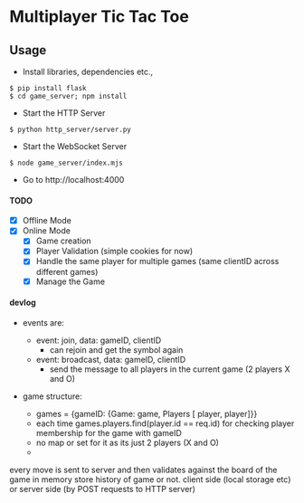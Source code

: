 # Multiplayer Tic Tac Toe 


## Usage
- Install libraries, dependencies etc.,
```
$ pip install flask
$ cd game_server; npm install
```

- Start the HTTP Server
```
$ python http_server/server.py
```

- Start the WebSocket Server
```
$ node game_server/index.mjs
```

- Go to http://localhost:4000


#### TODO
- [X] Offline Mode
- [X] Online Mode
    - [X] Game creation
    - [X] Player Validation (simple cookies for now)
    - [X] Handle the same player for multiple games (same clientID across different games)
    - [X] Manage the Game

#### devlog
- events are:
    - event: join, data: gameID, clientID   
        - can rejoin and get the symbol again
    - event: broadcast, data: gameID, clientID
        - send the message to all players in the current game (2 players X and O)
    

- game structure: 
    - games = {gameID: {Game: game, Players [ player, player]}}
    - each time games.players.find(player.id == req.id) for checking player membership for the game with gameID
    - no map or set for it as its just 2 players (X and O) 
    - 

every move is sent to server and then validates against the board of the game in memory
store history of game or not. client side (local storage etc) or server side (by POST requests to HTTP server)
